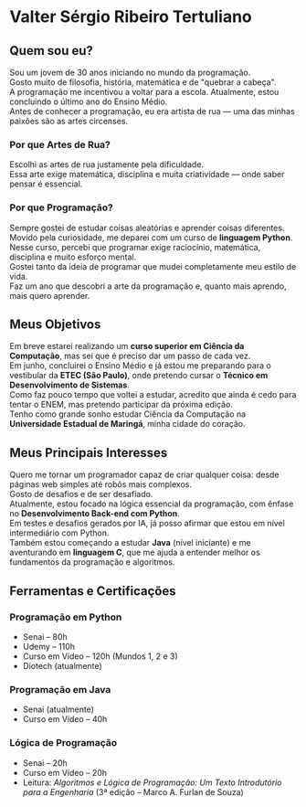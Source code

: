 # Valter Sérgio Ribeiro Tertuliano

## Quem sou eu?

Sou um jovem de 30 anos iniciando no mundo da programação.  
Gosto muito de filosofia, história, matemática e de "quebrar a cabeça".  
A programação me incentivou a voltar para a escola. Atualmente, estou concluindo o último ano do Ensino Médio.  
Antes de conhecer a programação, eu era artista de rua — uma das minhas paixões são as artes circenses.

### Por que Artes de Rua?

Escolhi as artes de rua justamente pela dificuldade.  
Essa arte exige matemática, disciplina e muita criatividade — onde saber pensar é essencial.

### Por que Programação?

Sempre gostei de estudar coisas aleatórias e aprender coisas diferentes.  
Movido pela curiosidade, me deparei com um curso de **linguagem Python**.  
Nesse curso, percebi que programar exige raciocínio, matemática, disciplina e muito esforço mental.  
Gostei tanto da ideia de programar que mudei completamente meu estilo de vida.  
Faz um ano que descobri a arte da programação e, quanto mais aprendo, mais quero aprender.

## Meus Objetivos

Em breve estarei realizando um **curso superior em Ciência da Computação**, mas sei que é preciso dar um passo de cada vez.  
Em junho, concluirei o Ensino Médio e já estou me preparando para o vestibular da **ETEC (São Paulo)**, onde pretendo cursar o **Técnico em Desenvolvimento de Sistemas**.  
Como faz pouco tempo que voltei a estudar, acredito que ainda é cedo para tentar o ENEM, mas pretendo participar da próxima edição.  
Tenho como grande sonho estudar Ciência da Computação na **Universidade Estadual de Maringá**, minha cidade do coração.

## Meus Principais Interesses

Quero me tornar um programador capaz de criar qualquer coisa: desde páginas web simples até robôs mais complexos.  
Gosto de desafios e de ser desafiado.  
Atualmente, estou focado na lógica essencial da programação, com ênfase no **Desenvolvimento Back-end com Python**.  
Em testes e desafios gerados por IA, já posso afirmar que estou em nível intermediário com Python.  
Também estou começando a estudar **Java** (nível iniciante) e me aventurando em **linguagem C**, que me ajuda a entender melhor os fundamentos da programação e algoritmos.

## Ferramentas e Certificações

### Programação em Python
- Senai – 80h  
- Udemy – 110h  
- Curso em Vídeo – 120h (Mundos 1, 2 e 3)  
- Diotech (atualmente)

### Programação em Java
- Senai (atualmente)  
- Curso em Vídeo – 40h

### Lógica de Programação
- Senai – 20h  
- Curso em Vídeo – 20h  
- Leitura: *Algoritmos e Lógica de Programação: Um Texto Introdutório para a Engenharia* (3ª edição – Marco A. Furlan de Souza)


